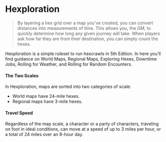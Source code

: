 # Hexploration

> By layering a hex grid over a map you’ve created, you can convert distances into measurements of time. This allows you, the GM, to quickly determine how long any given journey will take.
> When players ask how far they are from their destination, you can simply count the hexes.

Hexploration is a simple ruleset to run hexcrawls in 5th Edition. In here you’ll find guidance on World Maps, Regional Maps, Exploring Hexes, Downtime Jobs, Rolling for Weather, and Rolling for Random Encounters.

#### The Two Scales
In Hexploration, maps are sorted into two categories of scale:

* World maps have 24-mile hexes.
* Regional maps have 3-mile hexes.

#### Travel Speed
Regardless of the map scale, a character or a party of characters, traveling on foot in ideal conditions, can move at a speed of up to 3 miles per hour, or a total of 24 miles over an 8-hour day. 
